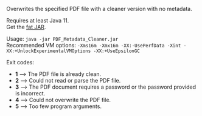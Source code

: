 Overwrites the specified PDF file with a cleaner version with no metadata.

Requires at least Java 11.  
Get the [fat JAR](https://github.com/Menzani/PDF-Metadata-Cleaner/releases/download/v1.0/PDF_Metadata_Cleaner.jar).

Usage: `java -jar PDF_Metadata_Cleaner.jar`  
Recommended VM options: `-Xms16m -Xmx16m -XX:-UsePerfData -Xint -XX:+UnlockExperimentalVMOptions -XX:+UseEpsilonGC`

Exit codes:
- **1** ⟶ The PDF file is already clean.
- **2** ⟶ Could not read or parse the PDF file.
- **3** ⟶ The PDF document requires a password or the password provided is incorrect.
- **4** ⟶ Could not overwrite the PDF file.
- **5** ⟶ Too few program arguments.